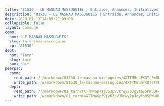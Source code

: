 ```yaml
---
title: "81530 - LE MASNAU MASSUGUIES | Entraide, Annonces, Initiatives"
description: "81530 - LE MASNAU MASSUGUIES | Entraide, Annonces, Initiatives"
date: 2020-01-11T14:09:21+09:00
collapsible: false
layout: commune
comm:
  nom: "LE MASNAU MASSUGUIES"
  slug: le-masnau-massuguies
  cp: "81530"
dept:
  nom: "Tarn"
  slug: tarn
  num: "81"
peerpad:
  comm:
    read_path: /r/markdown/81530_le-masnau-massuguies/4XTTMBuhPKQTrFmDMMi82XM2fUqBQhxHS6ZVruHdaaVN2FonC
    write_path: /w/markdown/81530_le-masnau-massuguies/4XTTMBuhPKQTrFmDMMi82XM2fUqBQhxHS6ZVruHdaaVN2FonC-K3TgTgWrfWLLjbKKBpGxX1AiGhrcGCqnnbZQVEvzmGprKYsRanRsVT2A5hoptqbJMK2pU2wzeRZvkZxUCY2cvU6qcDdnL1QAqBFMf47ApZ8QU8226eUwWaR53z1oker8riEX1Chz
  dept:
    read_path: /r/markdown/81_tarn/4XTTM4Gp79jv63pVJkrwy2pJgytb85PWuUF46qZV3RNcf9bTY
    write_path: /w/markdown/81_tarn/4XTTM4Gp79jv63pVJkrwy2pJgytb85PWuUF46qZV3RNcf9bTY-K3TgUQULAfYZTaNEYQn663imu6tLJ5XUSYV3bG6y2QwZHe2hiw5KiHgnyL8wpzhjjRKSLQVjHCuMHvPTtVgD4tm7BFQTVwqLNiZgb8d93Riu34VNq5t6eFocUS5Ezct8i9MJtUHQ
---
```


